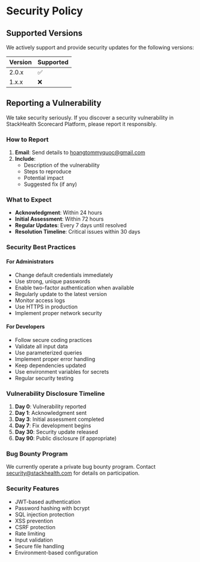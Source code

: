 # Security Policy

## Supported Versions

We actively support and provide security updates for the following versions:

| Version | Supported          |
| ------- | ------------------ |
| 2.0.x   | :white_check_mark: |
| 1.x.x   | :x:                |

## Reporting a Vulnerability

We take security seriously. If you discover a security vulnerability in StackHealth Scorecard Platform, please report it responsibly.

### How to Report

1. **Email**: Send details to hoangtommyquoc@gmail.com
2. **Include**:
   - Description of the vulnerability
   - Steps to reproduce
   - Potential impact
   - Suggested fix (if any)

### What to Expect

- **Acknowledgment**: Within 24 hours
- **Initial Assessment**: Within 72 hours
- **Regular Updates**: Every 7 days until resolved
- **Resolution Timeline**: Critical issues within 30 days

### Security Best Practices

#### For Administrators

- Change default credentials immediately
- Use strong, unique passwords
- Enable two-factor authentication when available
- Regularly update to the latest version
- Monitor access logs
- Use HTTPS in production
- Implement proper network security

#### For Developers

- Follow secure coding practices
- Validate all input data
- Use parameterized queries
- Implement proper error handling
- Keep dependencies updated
- Use environment variables for secrets
- Regular security testing

### Vulnerability Disclosure Timeline

1. **Day 0**: Vulnerability reported
2. **Day 1**: Acknowledgment sent
3. **Day 3**: Initial assessment completed
4. **Day 7**: Fix development begins
5. **Day 30**: Security update released
6. **Day 90**: Public disclosure (if appropriate)

### Bug Bounty Program

We currently operate a private bug bounty program. Contact security@stackhealth.com for details on participation.

### Security Features

- JWT-based authentication
- Password hashing with bcrypt
- SQL injection protection
- XSS prevention
- CSRF protection
- Rate limiting
- Input validation
- Secure file handling
- Environment-based configuration
